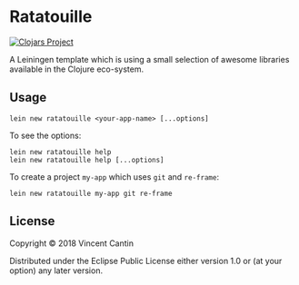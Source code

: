 # Ratatouille

[![Clojars Project](http://clojars.org/ratatouille/lein-template/latest-version.svg)](http://clojars.org/ratatouille/lein-template)

A Leiningen template which is using a small selection of awesome libraries available in the Clojure eco-system.

## Usage

```shell
lein new ratatouille <your-app-name> [...options]
```

To see the options:

```shell
lein new ratatouille help
lein new ratatouille help [...options]
```

To create a project `my-app` which uses `git` and `re-frame`:

```shell
lein new ratatouille my-app git re-frame
```

## License

Copyright © 2018 Vincent Cantin

Distributed under the Eclipse Public License either version 1.0 or (at
your option) any later version.
